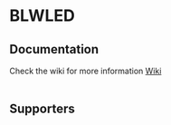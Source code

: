 # BLWLED


## Documentation
Check the wiki for more information
[Wiki](https://github.com/derDeno/BLWLED/wiki)
<br><br>

## Supporters
